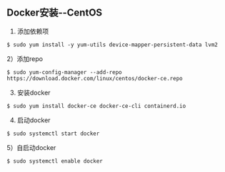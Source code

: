 ## Docker安装--CentOS

1) 添加依赖项

```shell
$ sudo yum install -y yum-utils device-mapper-persistent-data lvm2
```

2）添加repo

```shell
$ sudo yum-config-manager --add-repo https://download.docker.com/linux/centos/docker-ce.repo
```

3) 安装docker

```shell
$ sudo yum install docker-ce docker-ce-cli containerd.io
```

4) 启动docker

```shell
$ sudo systemctl start docker
```

5）自启动docker

```shell
$ sudo systemctl enable docker
```

